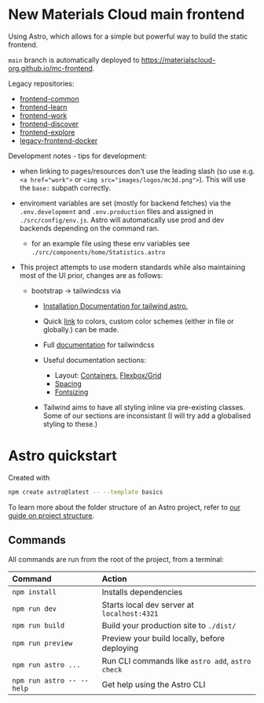 # New Materials Cloud main frontend

Using Astro, which allows for a simple but powerful way to build the static frontend.

`main` branch is automatically deployed to https://materialscloud-org.github.io/mc-frontend.

Legacy repositories:

- [frontend-common](https://github.com/materialscloud-org/frontend-common)
- [frontend-learn](https://github.com/materialscloud-org/frontend-learn)
- [frontend-work](https://github.com/materialscloud-org/frontend-work)
- [frontend-discover](https://github.com/materialscloud-org/frontend-discover)
- [frontend-explore](https://github.com/materialscloud-org/frontend-explore)
- [legacy-frontend-docker](https://github.com/materialscloud-org/legacy-frontend-docker)

Development notes - tips for development:

- when linking to pages/resources don't use the leading slash (so use e.g. `<a href="work">` or `<img src="images/logos/mc3d.png">`). This will use the `base:` subpath correctly.
- enviroment variables are set (mostly for backend fetches) via the `.env.development` and `.env.production` files and assigned in `./src/config/env.js`. Astro will automatically use prod and dev backends depending on the command ran.

  - for an example file using these env variables see `./src/components/home/Statistics.astro`

- This project attempts to use modern standards while also maintaining most of the UI prior, changes are as follows:

  - bootstrap &rarr; tailwindcss via

    - [Installation Documentation for tailwind astro.](https://docs.astro.build/en/guides/styling/#tailwind)
    - Quick [link](https://tailscan.com/colors) to colors, custom color schemes (either in file or globally.) can be made.
    - Full [documentation](https://v2.tailwindcss.com/docs) for tailwindcss
    - Useful documentation sections:

      - Layout: [Containers](https://v2.tailwindcss.com/docs/container), [Flexbox/Grid](https://v2.tailwindcss.com/docs/flex-direction)
      - [Spacing](https://v2.tailwindcss.com/docs/padding)
      - [Fontsizing](https://v2.tailwindcss.com/docs/font-size)

    - Tailwind aims to have all styling inline via pre-existing classes. Some of our sections are inconsistant (I will try add a globalised styling to these.)

# Astro quickstart

Created with

```sh
npm create astro@latest -- --template basics
```

To learn more about the folder structure of an Astro project, refer to [our guide on project structure](https://docs.astro.build/en/basics/project-structure/).

## Commands

All commands are run from the root of the project, from a terminal:

| Command                   | Action                                           |
| :------------------------ | :----------------------------------------------- |
| `npm install`             | Installs dependencies                            |
| `npm run dev`             | Starts local dev server at `localhost:4321`      |
| `npm run build`           | Build your production site to `./dist/`          |
| `npm run preview`         | Preview your build locally, before deploying     |
| `npm run astro ...`       | Run CLI commands like `astro add`, `astro check` |
| `npm run astro -- --help` | Get help using the Astro CLI                     |

